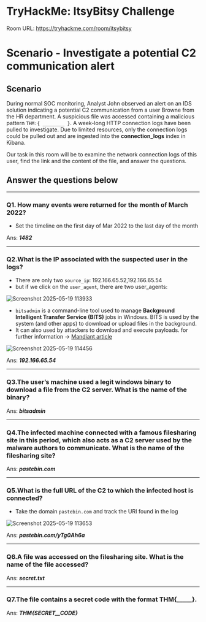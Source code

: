 # TryHackMe: ItsyBitsy Challenge

Room URL: https://tryhackme.com/room/itsybitsy

# Scenario - Investigate a potential C2 communication alert

## Scenario

During normal SOC monitoring, Analyst John observed an alert on an IDS solution indicating a potential C2 communication from a user Browne from the HR department. A suspicious file was accessed containing a malicious pattern `THM:{ ________ }`. A week-long HTTP connection logs have been pulled to investigate. Due to limited resources, only the connection logs could be pulled out and are ingested into the **connection_logs** index in Kibana.

Our task in this room will be to examine the network connection logs of this user, find the link and the content of the file, and answer the questions.

## Answer the questions below

---

### Q1. How many events were returned for the month of March 2022?

- Set the timeline on the first day of Mar 2022 to the last day of the month 

Ans: ***1482***

---

### Q2.What is the IP associated with the suspected user in the logs?

- There are only two `source_ip`: 192.166.65.52,192.166.65.54
- but if we click on the `user_agent`, there are two user_agents: 

![Screenshot 2025-05-19 113933](https://github.com/user-attachments/assets/6c273a8c-88cb-4bce-9c2d-14906bbc7c76)

- `bitsadmin` is a command-line tool used to manage **Background Intelligent Transfer Service (BITS)** jobs in Windows. BITS is used by the system (and other apps) to download or upload files in the background. 
- It can also used by attackers to download and execute payloads. for further information -> [Mandiant article](https://cloud.google.com/blog/topics/threat-intelligence/attacker-use-of-windows-background-intelligent-transfer-service/)

![Screenshot 2025-05-19 114456](https://github.com/user-attachments/assets/ec07a6c6-234c-4185-bec0-7e5c56f45aee)

Ans: ***192.166.65.54***

---

### Q3.The user’s machine used a legit windows binary to download a file from the C2 server. What is the name of the binary?

Ans: ***bitsadmin***

---

### Q4.The infected machine connected with a famous filesharing site in this period, which also acts as a C2 server used by the malware authors to communicate. What is the name of the filesharing site?

Ans: ***pastebin.com***


---

### Q5.What is the full URL of the C2 to which the infected host is connected?

- Take the domain `pastebin.com` and track the URI found in the log

![Screenshot 2025-05-19 113653](https://github.com/user-attachments/assets/da7214c5-c2a8-4c00-99e5-51c7252dde0d)


Ans: ***pastebin.com/yTg0Ah6a***

---

### Q6.A file was accessed on the filesharing site. What is the name of the file accessed?

Ans: ***secret.txt***

---

### Q7.The file contains a secret code with the format THM{_____}.

Ans: ***THM{SECRET__CODE}***
